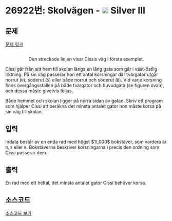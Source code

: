# 26922번: Skolvägen - <img src="https://static.solved.ac/tier_small/8.svg" style="height:20px" /> Silver III

<!-- performance -->

<!-- 문제 제출 후 깃허브에 푸시를 했을 때 제출한 코드의 성능이 입력될 공간입니다.-->

<!-- end -->

## 문제

[문제 링크](https://boj.kr/26922)


<p style="text-align: center;"><img alt="" src="https://upload.acmicpc.net/093f4b27-e33f-454a-a303-f89ed432cd74/-/preview/"></p>

<p style="text-align: center;">Den streckade linjen visar Cissis väg i första exemplet.</p>

<p>Cissi går från sitt hem till skolan längs en lång gata som går i väst-östlig riktning. På sin väg passerar hon ett antal korsningar där tvärgator utgår norrut (<code>N</code>), söderut (<code>S</code>) eller både norrut och söderut (<code>B</code>). Vid varje korsning finns övergångsställen på både tvärgator och huvudgata (se figuren ovan), och dessa måste givetvis följas.</p>

<p>Både hemmet och skolan ligger på norra sidan av gatan. Skriv ett program som hjälper Cissi att beräkna det minsta antalet gator hon måste korsa på sin väg till skolan. </p>



## 입력


<p>Indata består av en enda rad med högst $1\,000$ bokstäver, som vardera är <code>N</code>, <code>S</code> eller <code>B</code>. Bokstäverna beskriver korsningarna i precis den ordning som Cissi passerar dem.</p>



## 출력


<p>En rad med ett heltal, det minsta antalet gator Cissi behöver korsa.</p>



## 소스코드

[소스코드 보기](Skolvägen.py)